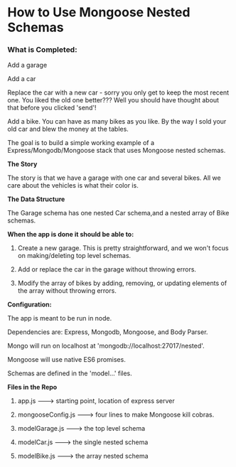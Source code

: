 # How to Use Mongoose Nested Schemas

### What is Completed:

Add a garage

Add a car

Replace the car with a new car - sorry you only get to keep the most recent one.
 You liked the old one better??? Well you should have thought about that before 
 you clicked 'send'!
 
Add a bike. You can have as many bikes as you like. By the way I sold your old car
 and blew the money at the tables. 

The goal is to build a simple working example of a Express/Mongodb/Mongoose stack
that uses Mongoose nested schemas.


**The Story**

The story is that we have a garage with one car and several bikes. All we care about the 
vehicles is what their color is.

**The Data Structure**

The Garage schema has one nested Car schema,and a nested array of Bike schemas.


**When the app is done it should be able to:**

1. Create a new garage. This is pretty straightforward, and we won't focus on making/deleting top
level schemas.

2. Add or replace the car in the garage without throwing errors.

3. Modify the array of bikes by adding, removing, or updating elements of the array without throwing errors.


**Configuration:**

The app is meant to be run in node.

Dependencies are: Express, Mongodb, Mongoose, and Body Parser.

Mongo will run on localhost at 'mongodb://localhost:27017/nested'.

Mongoose will use native ES6 promises.

Schemas are defined in the 'model...' files.

**Files in the Repo**

1. app.js ---> starting point, location of express server

2. mongooseConfig.js ---> four lines to make Mongoose kill cobras.

3. modelGarage.js ---> the top level schema

4. modelCar.js ---> the single nested schema

5. modelBike.js ---> the array nested schema





